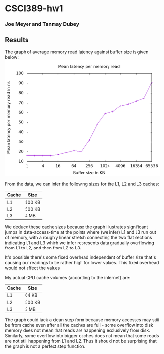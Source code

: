# CSCI389-hw1
### Joe Meyer and Tanmay Dubey
## Results

The graph of average memory read latency against buffer size is given below:
![Memory read latency vs buffer size](/graphs/graph1.gif)

From the data, we can infer the following sizes for the L1, L2 and L3 caches:

Cache | Size
----- | ----
L1 | 100 KB
L2 | 500 KB
L3 | 4 MB

We deduce these cache sizes because the graph illustrates significant jumps in data-access-time at the points where (we infer) L1 and L3 run out of memory, with a roughly linear stretch connecting the two flat sections indicating L1 and L3 which we infer represents data gradually overflowing from L1 to L2, and then from L2 to L3.

It's possible there's some fixed overhead independent of buffer size that's causing our readings to be rather high for lower values. This fixed overhead would not affect the values 

My actual CPU cache volumes (according to the internet) are:

Cache | Size
----- | ----
L1 | 64 KB
L2 | 500 KB
L3 | 3 MB

The graph could lack a clean step form because memory accesses may still be from cache even after all the caches are full - some overflow into disk memory does not mean that reads are happening exclusively from disk. Similarly, some overflow into bigger caches does not mean that some reads are not still happening from L1 and L2. Thus it should not be surprising that the graph is not a perfect step function.
